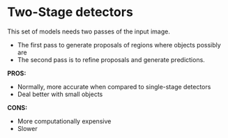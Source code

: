 # Two-Stage detectors

This set of models needs two passes of the input image.

* The first pass to generate proposals of regions where objects possibly are
* The second pass is to refine proposals and generate predictions.

**PROS:**

* Normally, more accurate when compared to single-stage detectors
* Deal better with small objects

**CONS:**

* More computationally expensive
* Slower

